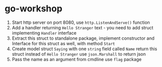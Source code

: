 # go-workshop

1. Start http server on port 8080, use `http.ListenAndServe()` function
2. Add a handler returning `Hello Stranger` text - you need to add struct implementing `Handler` interface
3. Extract this struct to standalone package, implement constructor and Interface for this struct as well, with method `Start`
4. Create model struct `Saying` with one `string` field called `Name` return this struct instead of `Hello Stranger` use `json.Marshall` to return json
5. Pass the name as an argument from cmdline use `flag` package
